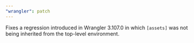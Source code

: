 ```yaml
---
"wrangler": patch
---
```


Fixes a regression introduced in Wrangler 3.107.0 in which `[assets]` was not being inherited from the top-level environment.
